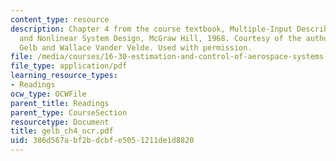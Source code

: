 ```yaml
---
content_type: resource
description: Chapter 4 from the course textbook, Multiple-Input Describing Functions
  and Nonlinear System Design, McGraw Hill, 1968. Courtesy of the authors, Authur
  Gelb and Wallace Vander Velde. Used with permission.
file: /media/courses/16-30-estimation-and-control-of-aerospace-systems-spring-2004/386d567abf2bdcbfe5051211de1d8820_gelb_ch4_ocr.pdf
file_type: application/pdf
learning_resource_types:
- Readings
ocw_type: OCWFile
parent_title: Readings
parent_type: CourseSection
resourcetype: Document
title: gelb_ch4_ocr.pdf
uid: 386d567a-bf2b-dcbf-e505-1211de1d8820
---
```

